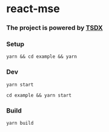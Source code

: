 # react-mse

### The project is powered by [TSDX](https://github.com/jaredpalmer/tsdx)

### Setup
`yarn && cd example && yarn`

### Dev
`yarn start`

`cd example && yarn start`

### Build
`yarn build`